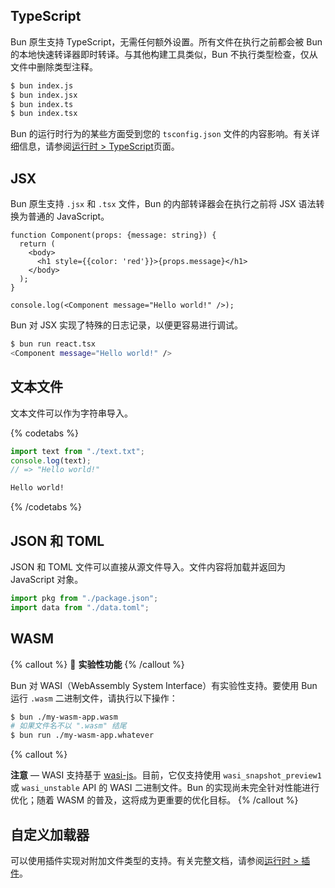 ## TypeScript

Bun 原生支持 TypeScript，无需任何额外设置。所有文件在执行之前都会被 Bun 的本地快速转译器即时转译。与其他构建工具类似，Bun 不执行类型检查，仅从文件中删除类型注释。

```bash
$ bun index.js
$ bun index.jsx
$ bun index.ts
$ bun index.tsx
```

Bun 的运行时行为的某些方面受到您的 `tsconfig.json` 文件的内容影响。有关详细信息，请参阅[运行时 > TypeScript](/docs/runtime/typescript)页面。

## JSX

Bun 原生支持 `.jsx` 和 `.tsx` 文件，Bun 的内部转译器会在执行之前将 JSX 语法转换为普通的 JavaScript。

```tsx#react.tsx
function Component(props: {message: string}) {
  return (
    <body>
      <h1 style={{color: 'red'}}>{props.message}</h1>
    </body>
  );
}

console.log(<Component message="Hello world!" />);
```

Bun 对 JSX 实现了特殊的日志记录，以便更容易进行调试。

```bash
$ bun run react.tsx
<Component message="Hello world!" />
```

## 文本文件

文本文件可以作为字符串导入。

{% codetabs %}

```ts#index.ts
import text from "./text.txt";
console.log(text);
// => "Hello world!"
```

```txt#text.txt
Hello world!
```

{% /codetabs %}

## JSON 和 TOML

JSON 和 TOML 文件可以直接从源文件导入。文件内容将加载并返回为 JavaScript 对象。

```ts
import pkg from "./package.json";
import data from "./data.toml";
```

## WASM

{% callout %}
🚧 **实验性功能**
{% /callout %}

Bun 对 WASI（WebAssembly System Interface）有实验性支持。要使用 Bun 运行 `.wasm` 二进制文件，请执行以下操作：

```bash
$ bun ./my-wasm-app.wasm
# 如果文件名不以 ".wasm" 结尾
$ bun run ./my-wasm-app.whatever
```

{% callout %}

**注意** — WASI 支持基于 [wasi-js](https://github.com/sagemathinc/cowasm/tree/main/core/wasi-js)。目前，它仅支持使用 `wasi_snapshot_preview1` 或 `wasi_unstable` API 的 WASI 二进制文件。Bun 的实现尚未完全针对性能进行优化；随着 WASM 的普及，这将成为更重要的优化目标。
{% /callout %}

## 自定义加载器

可以使用插件实现对附加文件类型的支持。有关完整文档，请参阅[运行时 > 插件](/docs/bundler/plugins)。

